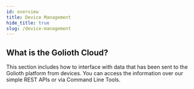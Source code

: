 ```yaml
---
id: overview
title: Device Management
hide_title: true
slug: /device-management
---
```


## What is the Golioth Cloud?

This section includes how to interface with data that has been sent to the Golioth platform from devices. You can access the information over our simple REST APIs or via Command Line Tools.
